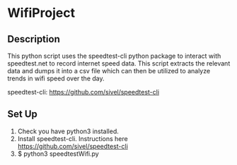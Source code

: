 # WifiProject  


## Description
This python script uses the speedtest-cli python package to interact with speedtest.net to record internet speed data. This script extracts the relevant data and dumps it into a csv file which can then be utilized to analyze trends in wifi speed over the day.

speedtest-cli:  https://github.com/sivel/speedtest-cli


## Set Up  

1. Check you have python3 installed.  
2. Install speedtest-cli. Instructions here  https://github.com/sivel/speedtest-cli  
3. $ python3 speedtestWifi.py  

